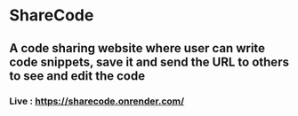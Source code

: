 # ShareCode
## A code sharing website where user can write code snippets, save it and send the URL to others to see and edit the code
### Live : https://sharecode.onrender.com/
